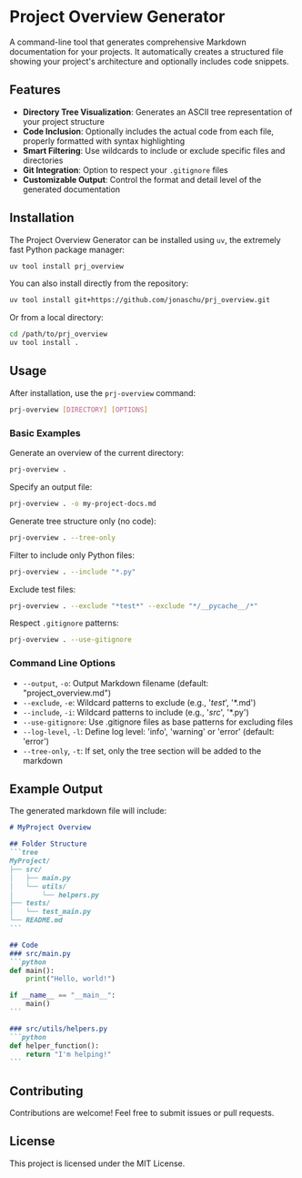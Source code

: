 # Project Overview Generator

A command-line tool that generates comprehensive Markdown documentation for your projects. It automatically creates a structured file showing your project's architecture and optionally includes code snippets.

## Features

- **Directory Tree Visualization**: Generates an ASCII tree representation of your project structure
- **Code Inclusion**: Optionally includes the actual code from each file, properly formatted with syntax highlighting
- **Smart Filtering**: Use wildcards to include or exclude specific files and directories
- **Git Integration**: Option to respect your `.gitignore` files
- **Customizable Output**: Control the format and detail level of the generated documentation

## Installation

The Project Overview Generator can be installed using `uv`, the extremely fast Python package manager:

```bash
uv tool install prj_overview
```

You can also install directly from the repository:

```bash
uv tool install git+https://github.com/jonaschu/prj_overview.git
```

Or from a local directory:

```bash
cd /path/to/prj_overview
uv tool install .
```

## Usage

After installation, use the `prj-overview` command:

```bash
prj-overview [DIRECTORY] [OPTIONS]
```

### Basic Examples

Generate an overview of the current directory:
```bash
prj-overview .
```

Specify an output file:
```bash
prj-overview . -o my-project-docs.md
```

Generate tree structure only (no code):
```bash
prj-overview . --tree-only
```

Filter to include only Python files:
```bash
prj-overview . --include "*.py"
```

Exclude test files:
```bash
prj-overview . --exclude "*test*" --exclude "*/__pycache__/*"
```

Respect `.gitignore` patterns:
```bash
prj-overview . --use-gitignore
```

### Command Line Options

- `--output`, `-o`: Output Markdown filename (default: "project_overview.md")
- `--exclude`, `-e`: Wildcard patterns to exclude (e.g., '*test*', '*.md')
- `--include`, `-i`: Wildcard patterns to include (e.g., '*src*', '*.py')
- `--use-gitignore`: Use .gitignore files as base patterns for excluding files
- `--log-level`, `-l`: Define log level: 'info', 'warning' or 'error' (default: 'error')
- `--tree-only`, `-t`: If set, only the tree section will be added to the markdown

## Example Output

The generated markdown file will include:

````markdown
# MyProject Overview

## Folder Structure
```tree
MyProject/
├── src/
│   ├── main.py
│   └── utils/
│       └── helpers.py
├── tests/
│   └── test_main.py
└── README.md
```

## Code
### src/main.py
```python
def main():
    print("Hello, world!")

if __name__ == "__main__":
    main()
```

### src/utils/helpers.py
```python
def helper_function():
    return "I'm helping!"
```
````

## Contributing

Contributions are welcome! Feel free to submit issues or pull requests.

## License

This project is licensed under the MIT License.
